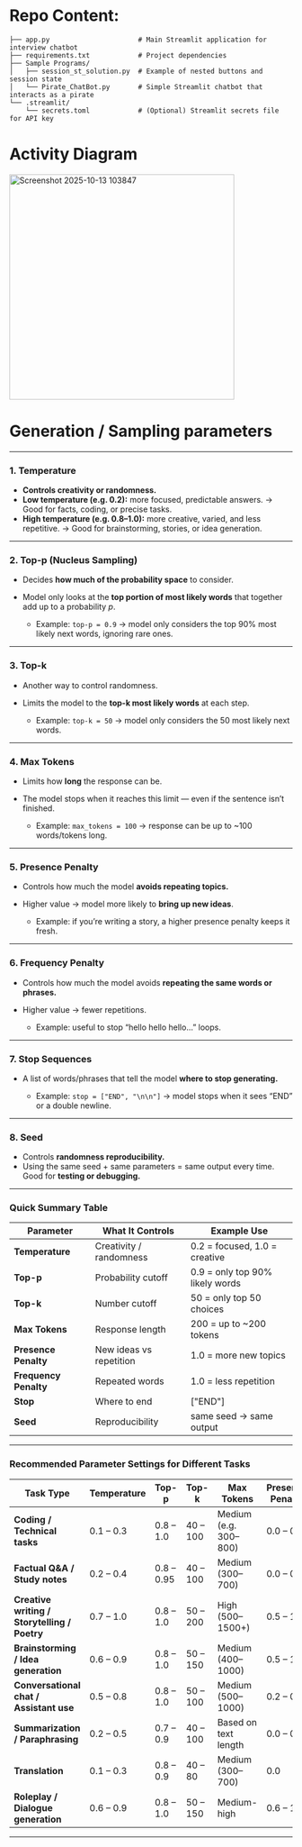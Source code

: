 # Repo Content:

```
├── app.py                      # Main Streamlit application for interview chatbot
├── requirements.txt            # Project dependencies
├── Sample Programs/
│   ├── session_st_solution.py  # Example of nested buttons and session state
│   └── Pirate_ChatBot.py       # Simple Streamlit chatbot that interacts as a pirate
└── .streamlit/
    └── secrets.toml            # (Optional) Streamlit secrets file for API key
```


# Activity Diagram

<img width="400" alt="Screenshot 2025-10-13 103847" src="https://github.com/user-attachments/assets/c8d71a73-4fca-45a3-932c-7efa73469514" />

# Generation / Sampling parameters

---

### 1. **Temperature**

* **Controls creativity or randomness.**
* **Low temperature (e.g. 0.2):** more focused, predictable answers.
  → Good for facts, coding, or precise tasks.
* **High temperature (e.g. 0.8–1.0):** more creative, varied, and less repetitive.
  → Good for brainstorming, stories, or idea generation.
---

### 2. **Top-p (Nucleus Sampling)**

* Decides **how much of the probability space** to consider.
* Model only looks at the **top portion of most likely words** that together add up to a probability *p*.

  * Example: `top-p = 0.9` → model only considers the top 90% most likely next words, ignoring rare ones.

---

### 3. **Top-k**

* Another way to control randomness.
* Limits the model to the **top-k most likely words** at each step.

  * Example: `top-k = 50` → model only considers the 50 most likely next words.

---

### 4. **Max Tokens**

* Limits how **long** the response can be.
* The model stops when it reaches this limit — even if the sentence isn’t finished.

  * Example: `max_tokens = 100` → response can be up to ~100 words/tokens long.

---

### 5. **Presence Penalty**

* Controls how much the model **avoids repeating topics.**
* Higher value → model more likely to **bring up new ideas**.

  * Example: if you’re writing a story, a higher presence penalty keeps it fresh.

---

### 6. **Frequency Penalty**

* Controls how much the model avoids **repeating the same words or phrases.**
* Higher value → fewer repetitions.

  * Example: useful to stop “hello hello hello...” loops.

---

### 7. **Stop Sequences**

* A list of words/phrases that tell the model **where to stop generating.**

  * Example: `stop = ["END", "\n\n"]` → model stops when it sees “END” or a double newline.

---

### 8. **Seed**

* Controls **randomness reproducibility.**
* Using the same seed + same parameters = same output every time.
  Good for **testing or debugging.**

---

### Quick Summary Table

| Parameter             | What It Controls        | Example Use                     |
| --------------------- | ----------------------- | ------------------------------- |
| **Temperature**       | Creativity / randomness | 0.2 = focused, 1.0 = creative   |
| **Top-p**             | Probability cutoff      | 0.9 = only top 90% likely words |
| **Top-k**             | Number cutoff           | 50 = only top 50 choices        |
| **Max Tokens**        | Response length         | 200 = up to ~200 tokens         |
| **Presence Penalty**  | New ideas vs repetition | 1.0 = more new topics           |
| **Frequency Penalty** | Repeated words          | 1.0 = less repetition           |
| **Stop**              | Where to end            | ["END"]                         |
| **Seed**              | Reproducibility         | same seed → same output         |

---
### Recommended Parameter Settings for Different Tasks

| **Task Type**                                | **Temperature** | **Top-p**  | **Top-k** | **Max Tokens**        | **Presence Penalty** | **Frequency Penalty** | **Stop Sequences**          | **Seed** | **Goal / Effect**                     |
| -------------------------------------------- | --------------- | ---------- | --------- | --------------------- | -------------------- | --------------------- | --------------------------- | -------- | ------------------------------------- |
| **Coding / Technical tasks**                 | 0.1 – 0.3       | 0.8 – 1.0  | 40 – 100  | Medium (e.g. 300–800) | 0.0 – 0.2            | 0.0 – 0.2             | Often none or default       | Optional | Precise, deterministic, no randomness |
| **Factual Q&A / Study notes**                | 0.2 – 0.4       | 0.8 – 0.95 | 40 – 100  | Medium (300–700)      | 0.0 – 0.2            | 0.0 – 0.3             | Optional                    | Optional | Accurate and focused responses        |
| **Creative writing / Storytelling / Poetry** | 0.7 – 1.0       | 0.8 – 1.0  | 50 – 200  | High (500–1500+)      | 0.5 – 1.0            | 0.3 – 0.7             | Sometimes (“THE END”, etc.) | Optional | Free, expressive, unpredictable       |
| **Brainstorming / Idea generation**          | 0.6 – 0.9       | 0.8 – 1.0  | 50 – 150  | Medium (400–1000)     | 0.5 – 1.0            | 0.3 – 0.6             | Optional                    | Optional | Diverse and creative outputs          |
| **Conversational chat / Assistant use**      | 0.5 – 0.8       | 0.8 – 1.0  | 50 – 100  | Medium (500–1000)     | 0.2 – 0.6            | 0.2 – 0.5             | Often system-defined        | Optional | Natural, friendly flow                |
| **Summarization / Paraphrasing**             | 0.2 – 0.5       | 0.7 – 0.9  | 40 – 100  | Based on text length  | 0.0 – 0.2            | 0.0 – 0.3             | Optional                    | Optional | Clear, structured summaries           |
| **Translation**                              | 0.1 – 0.3       | 0.8 – 0.9  | 40 – 80   | Medium (300–700)      | 0.0                  | 0.0 – 0.2             | Optional                    | Optional | Accurate, faithful translation        |
| **Roleplay / Dialogue generation**           | 0.6 – 0.9       | 0.8 – 1.0  | 50 – 150  | Medium-high           | 0.6 – 1.0            | 0.3 – 0.7             | Optional                    | Optional | Lively, character-driven replies      |

---
